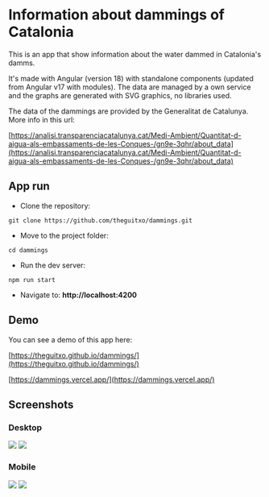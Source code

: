 # Information about dammings of Catalonia

This is an app that show information about the water dammed in Catalonia's damms.

It's made with Angular (version 18) with standalone components (updated from Angular v17 with modules). The data are managed by a own service and the graphs are generated with SVG graphics, no libraries used.

The data of the dammings are provided by the Generalitat de Catalunya. More info in this url:

[https://analisi.transparenciacatalunya.cat/Medi-Ambient/Quantitat-d-aigua-als-embassaments-de-les-Conques-/gn9e-3qhr/about_data](https://analisi.transparenciacatalunya.cat/Medi-Ambient/Quantitat-d-aigua-als-embassaments-de-les-Conques-/gn9e-3qhr/about_data)

## App run

* Clone the repository:

``` git clone https://github.com/theguitxo/dammings.git ```

* Move to the project folder:

``` cd dammings ```

* Run the dev server:

``` npm run start ```

* Navigate to: **http://localhost:4200**

## Demo

You can see a demo of this app here:

[https://theguitxo.github.io/dammings/](https://theguitxo.github.io/dammings/)

[https://dammings.vercel.app/](https://dammings.vercel.app/)

## Screenshots

### Desktop

![](./desktop1.png)
![](./desktop2.png)


### Mobile

![](./mobile1.jpg)
![](./mobile2.jpg)
